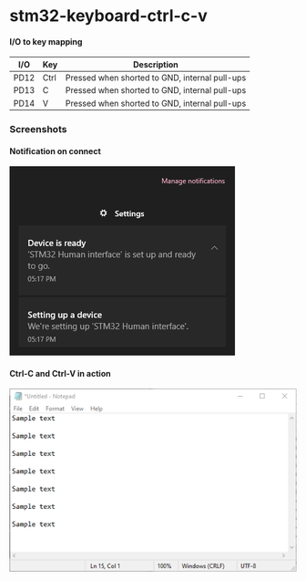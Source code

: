 # stm32-keyboard-ctrl-c-v


<h4>I/O to key mapping</h4>

| I/O | Key | Description |
| --- | --- | --- |
| PD12 | Ctrl | Pressed when shorted to GND, internal pull-ups |
| PD13 | C | Pressed when shorted to GND, internal pull-ups |
| PD14 | V | Pressed when shorted to GND, internal pull-ups |


<h3>Screenshots</h3>


<h4>Notification on connect</h4>

![Notification on connect](Screenshots/01.png "Notification on connect")

<h4>Ctrl-C and Ctrl-V in action</h4>

![Ctrl-C and Ctrl-V in action](Screenshots/02.png "Ctrl-C and Ctrl-V in action")